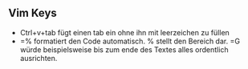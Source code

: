 ## Vim Keys
  
* Ctrl+v+tab fügt einen tab ein ohne ihn mit leerzeichen zu füllen
* =% formatiert den Code automatisch. % stellt den Bereich dar. =G würde beispielsweise bis zum ende des Textes alles ordentlich ausrichten.
